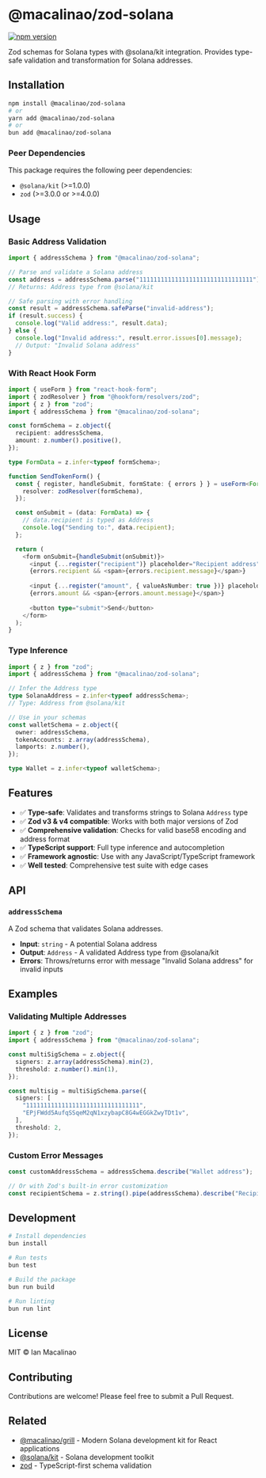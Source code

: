 # @macalinao/zod-solana

[![npm version](https://img.shields.io/npm/v/@macalinao/zod-solana.svg)](https://www.npmjs.com/package/@macalinao/zod-solana)

Zod schemas for Solana types with @solana/kit integration. Provides type-safe validation and transformation for Solana addresses.

## Installation

```bash
npm install @macalinao/zod-solana
# or
yarn add @macalinao/zod-solana
# or
bun add @macalinao/zod-solana
```

### Peer Dependencies

This package requires the following peer dependencies:
- `@solana/kit` (>=1.0.0)
- `zod` (>=3.0.0 or >=4.0.0)

## Usage

### Basic Address Validation

```typescript
import { addressSchema } from "@macalinao/zod-solana";

// Parse and validate a Solana address
const address = addressSchema.parse("11111111111111111111111111111111");
// Returns: Address type from @solana/kit

// Safe parsing with error handling
const result = addressSchema.safeParse("invalid-address");
if (result.success) {
  console.log("Valid address:", result.data);
} else {
  console.log("Invalid address:", result.error.issues[0].message);
  // Output: "Invalid Solana address"
}
```

### With React Hook Form

```typescript
import { useForm } from "react-hook-form";
import { zodResolver } from "@hookform/resolvers/zod";
import { z } from "zod";
import { addressSchema } from "@macalinao/zod-solana";

const formSchema = z.object({
  recipient: addressSchema,
  amount: z.number().positive(),
});

type FormData = z.infer<typeof formSchema>;

function SendTokenForm() {
  const { register, handleSubmit, formState: { errors } } = useForm<FormData>({
    resolver: zodResolver(formSchema),
  });

  const onSubmit = (data: FormData) => {
    // data.recipient is typed as Address
    console.log("Sending to:", data.recipient);
  };

  return (
    <form onSubmit={handleSubmit(onSubmit)}>
      <input {...register("recipient")} placeholder="Recipient address" />
      {errors.recipient && <span>{errors.recipient.message}</span>}
      
      <input {...register("amount", { valueAsNumber: true })} placeholder="Amount" />
      {errors.amount && <span>{errors.amount.message}</span>}
      
      <button type="submit">Send</button>
    </form>
  );
}
```

### Type Inference

```typescript
import { z } from "zod";
import { addressSchema } from "@macalinao/zod-solana";

// Infer the Address type
type SolanaAddress = z.infer<typeof addressSchema>;
// Type: Address from @solana/kit

// Use in your schemas
const walletSchema = z.object({
  owner: addressSchema,
  tokenAccounts: z.array(addressSchema),
  lamports: z.number(),
});

type Wallet = z.infer<typeof walletSchema>;
```

## Features

- ✅ **Type-safe**: Validates and transforms strings to Solana `Address` type
- ✅ **Zod v3 & v4 compatible**: Works with both major versions of Zod
- ✅ **Comprehensive validation**: Checks for valid base58 encoding and address format
- ✅ **TypeScript support**: Full type inference and autocompletion
- ✅ **Framework agnostic**: Use with any JavaScript/TypeScript framework
- ✅ **Well tested**: Comprehensive test suite with edge cases

## API

### `addressSchema`

A Zod schema that validates Solana addresses.

- **Input**: `string` - A potential Solana address
- **Output**: `Address` - A validated Address type from @solana/kit
- **Errors**: Throws/returns error with message "Invalid Solana address" for invalid inputs

## Examples

### Validating Multiple Addresses

```typescript
import { z } from "zod";
import { addressSchema } from "@macalinao/zod-solana";

const multiSigSchema = z.object({
  signers: z.array(addressSchema).min(2),
  threshold: z.number().min(1),
});

const multisig = multiSigSchema.parse({
  signers: [
    "11111111111111111111111111111111",
    "EPjFWdd5AufqSSqeM2qN1xzybapC8G4wEGGkZwyTDt1v",
  ],
  threshold: 2,
});
```

### Custom Error Messages

```typescript
const customAddressSchema = addressSchema.describe("Wallet address");

// Or with Zod's built-in error customization
const recipientSchema = z.string().pipe(addressSchema).describe("Recipient wallet address");
```

## Development

```bash
# Install dependencies
bun install

# Run tests
bun test

# Build the package
bun run build

# Run linting
bun run lint
```

## License

MIT © Ian Macalinao

## Contributing

Contributions are welcome! Please feel free to submit a Pull Request.

## Related

- [@macalinao/grill](https://github.com/macalinao/grill) - Modern Solana development kit for React applications
- [@solana/kit](https://github.com/solana-developers/solana-kit) - Solana development toolkit
- [zod](https://github.com/colinhacks/zod) - TypeScript-first schema validation